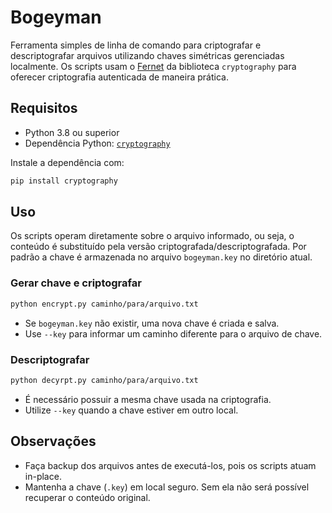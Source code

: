 # Bogeyman

Ferramenta simples de linha de comando para criptografar e descriptografar
arquivos utilizando chaves simétricas gerenciadas localmente. Os scripts usam o
[Fernet](https://cryptography.io/en/latest/fernet/) da biblioteca
`cryptography` para oferecer criptografia autenticada de maneira prática.

## Requisitos

- Python 3.8 ou superior
- Dependência Python: [`cryptography`](https://pypi.org/project/cryptography/)

Instale a dependência com:

```bash
pip install cryptography
```

## Uso

Os scripts operam diretamente sobre o arquivo informado, ou seja, o conteúdo é
substituído pela versão criptografada/descriptografada. Por padrão a chave é
armazenada no arquivo `bogeyman.key` no diretório atual.

### Gerar chave e criptografar

```bash
python encrypt.py caminho/para/arquivo.txt
```

- Se `bogeyman.key` não existir, uma nova chave é criada e salva.
- Use `--key` para informar um caminho diferente para o arquivo de chave.

### Descriptografar

```bash
python decyrpt.py caminho/para/arquivo.txt
```

- É necessário possuir a mesma chave usada na criptografia.
- Utilize `--key` quando a chave estiver em outro local.

## Observações

- Faça backup dos arquivos antes de executá-los, pois os scripts atuam
  in-place.
- Mantenha a chave (`.key`) em local seguro. Sem ela não será possível recuperar
  o conteúdo original.
